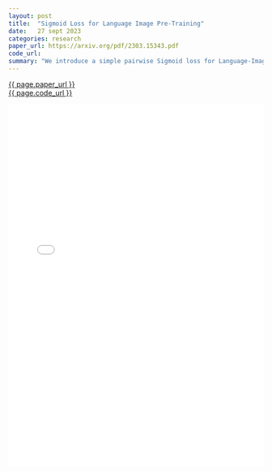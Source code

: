 ```yaml
---
layout: post
title:  "Sigmoid Loss for Language Image Pre-Training"
date:   27 sept 2023
categories: research
paper_url: https://arxiv.org/pdf/2303.15343.pdf
code_url: 
summary: "We introduce a simple pairwise Sigmoid loss for Language-Image Pre-training (SigLIP), which outperforms standard contrastive learning by not requiring a global normalization of pairwise similarities. Our approach facilitates scaling up the batch size and improves performance even with smaller batches. Using only four TPUv4 chips, we trained a SigLiT model achieving 84.5% ImageNet zero-shot accuracy in two days. Our method's disentanglement of batch size from the loss allows for examining the impact of example versus pair counts and the negative to positive ratio. Pushing the batch size to one million showed diminishing returns, with 32k being a sufficient batch size. We encourage further research in language-image pre-training efficiency and quality by releasing our models at the provided URL."
---
```


<style>
.responsive-pdf-container {
    overflow: hidden;
    padding-top: 141.42%; /* 16:9 Aspect Ratio, adjust as needed */
    position: relative;
}

.responsive-pdf-container iframe {
    border: none;
    height: 100%;
    left: 0;
    position: absolute;
    top: 0;
    width: 100%;
}
</style>

<a href="{{ page.paper_url }}">{{ page.paper_url }}</a><br>
<a href="{{ page.code_url }}">{{ page.code_url }}</a>

<div class="responsive-pdf-container">
    <iframe src="{{ page.paper_url }}" style="border: none;"></iframe>
</div>